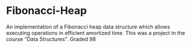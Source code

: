 # Fibonacci-Heap
An implementation of a Fibonacci heap data structure which allows executing operations in efficient amortized time. This was a project in the course "Data Structures". Graded 98 
